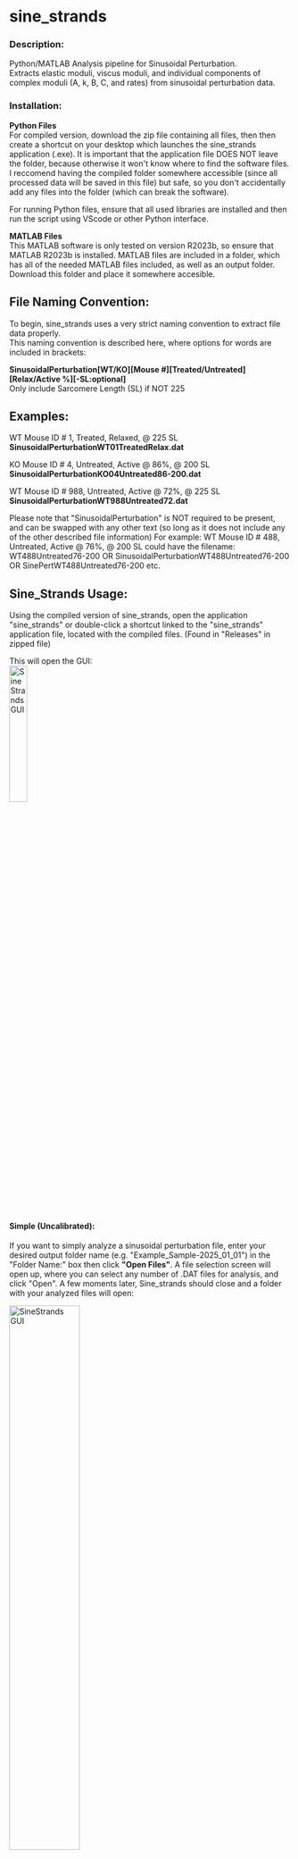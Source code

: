 # sine_strands 
### Description:
Python/MATLAB Analysis pipeline for Sinusoidal Perturbation.  
Extracts elastic moduli, viscus moduli, and individual components of complex moduli (A, k, B, C, and rates) from sinusoidal perturbation data.

### Installation:
**Python Files**  
For compiled version, download the zip file containing all files, then then create a shortcut on your desktop which launches the sine_strands application (.exe).
It is important that the application file DOES NOT leave the folder, because otherwise it won't know where to find the software files. I reccomend having the compiled folder somewhere accessible (since all processed data will be saved in this file) but safe, so you don't accidentally add any files into the folder (which can break the software). 

For running Python files, ensure that all used libraries are installed and then run the script using VScode or other Python interface.  

**MATLAB Files**  
This MATLAB software is only tested on version R2023b, so ensure that MATLAB R2023b is installed.
MATLAB files are included in a folder, which has all of the needed MATLAB files included, as well as an output folder. Download this folder and place it somewhere accesible. 

## File Naming Convention:  
To begin, sine_strands uses a very strict naming convention to extract file data properly.  
This naming convention is described here, where options for words are included in brackets:  

**SinusoidalPerturbation[WT/KO][Mouse #][Treated/Untreated][Relax/Active %][-SL:optional]**  
          Only include Sarcomere Length (SL) if NOT 225

Examples: 
--
WT Mouse ID # 1, Treated, Relaxed, @ 225 SL  
**SinusoidalPerturbationWT01TreatedRelax.dat**

KO Mouse ID # 4, Untreated, Active @ 86%, @ 200 SL  
**SinusoidalPerturbationKO04Untreated86-200.dat**

WT Mouse ID # 988, Untreated, Active @ 72%, @ 225 SL  
**SinusoidalPerturbationWT988Untreated72.dat**

Please note that "SinusoidalPerturbation" is NOT required to be present, and can be swapped with any other text (so long as it does not include any of the other described file information)
For example: 
WT Mouse ID # 488, Untreated, Active @ 76%, @ 200 SL
could have the filename:
WT488Untreated76-200 OR SinusoidalPerturbationWT488Untreated76-200 OR SinePertWT488Untreated76-200 etc.

## Sine_Strands Usage:  
Using the compiled version of sine_strands, open the application "sine_strands" or double-click a shortcut linked to the "sine_strands" application file, located with the compiled files. (Found in "Releases" in zipped file)

This will open the GUI:  
<img src="https://github.com/user-attachments/assets/e8a43ce0-8f8f-4cdf-87a7-07fd0a8db99c" alt="SineStrands GUI" style="width:25%; height:auto;">

#### Simple (Uncalibrated):  
If you want to simply analyze a sinusoidal perturbation file, enter your desired output folder name (e.g. "Example_Sample-2025_01_01") in the "Folder Name:" box then click **"Open Files"**.
A file selection screen will open up, where you can select any number of .DAT files for analysis, and click "Open". A few moments later, Sine_strands should close and a folder with your analyzed files will open:  
  
<img src="https://github.com/user-attachments/assets/d5c20fe4-ee67-4b24-b6b1-15ffe1fc96e0" alt="SineStrands GUI" style="width:50%; height:auto;">  
  

This folder contains a summary excel doc of all analyzed files (if multiple files were analyzed) elastic/viscous moduli:  
  
<img src="https://github.com/user-attachments/assets/de723bc5-3a31-4a3f-a3bf-b1962c93895f" style="width:60%; height:auto;">  

    

This file is used for the downstream analysis using MATLAB. To move onto the MATLAB anaysis portion, please continue to "MATLAB Analysis Usage"

The Sine_strands output folder also contains a folder with all individual files' in-depth analysis data as .csv files:  
  
<img src="https://github.com/user-attachments/assets/1416d01a-1d10-456e-8217-6ef3092e26e6" style="width:60%; height:auto;">  

Please note that the "Uncalibrated" Vm/Em columns are identical to the other Em/Vm columns in the above example. This is because a calibration file was not used for this analysis!

#### Calibrated:  
If you have a calibration file you'd like to use (which will subtract off any moduli, removing delay), you will need to first run the calibration file.
Therefore, follow the above instructions for "simple" analysis using the calibration DAT recording and save the in-depth .CSV file (2nd Spreadsheet shown above). The sine_strands program will ONLY accept this .CSV file for calibration, to prevent users from accidentally inputting the summary file (which is .xlsx) for calibration. Sine_strands REQUIRES the in-depth data to properly calibrate sinusoidal input data.  

**Note:** Unless you added some sizes, you should get a little error pop-up which tell you you're missing size measurements for your cell. This just means sine_strands couldn't find dimensions for your cell, which is good because calibration files should not be run on cells.  

After you have analyzed the calibration file, you will re-open Sinestrands and click "Select" underneath "Calibration File" in the GUI. This will open a file selection window, where you can navigate to the calibration file and select it, then hit "Open". (NOTE: You may get an error about "calibration file" not being found, please read the "IMPORTANT" section below)
The file navigation window should now close, and you'll be presented with an updated GUI, which lists the calibration name under "Calibration File:"  
**GUI Before selecting calibration file:**  
  
<img src="https://github.com/user-attachments/assets/e8a43ce0-8f8f-4cdf-87a7-07fd0a8db99c" alt="SineStrands GUI" style="width:25%; height:auto;">

**GUI After selecting calibration file:**  
  
<img src="https://github.com/user-attachments/assets/eb13cdf4-be19-47b7-b819-330708b6f379" alt="SineStrands GUI" style="width:25%; height:auto;">  

**IMPORTANT - FOR THE FIRST TIME ONLY:**  
This selected calibration file is now selected, but the program must be reset before the file can be used. Therefore, close out sine_strands and relaunch. Now when you relaunch sine_strands, you should have the calibration file displayed. Sine_strands will remember this calibration file, so long as it does not change locations.
  
Now you can follow the rest of the example above, where you'll put in a folder name and hit "Select Files", then select the files you'd like to analyze. **Please note that the calibrated file must have IDENTICAL frequency sweeps to the analyzed files.**  



Once you have your calibrated summary file, you can continue onto the MATLAB analysis!  
  

## MATLAB Analysis Usage:  

To preface this section, the MATLAB analysis requires more hands-on work with code files. BEWARE!! 👻  

1) Start by copying/moving your output summary file from Sine_strands "Data_Summary-ExampleName" into your folder containing the MATLAB files.
2) Open "analyze_Nyquist_plots" in MATLAB, which should give a view like this:
<br>

![image](https://github.com/user-attachments/assets/49a5319a-3f07-437a-b9cb-c5cb04935587)  

<br>
  
3) Change the input_dir text on line #7 between the single quote marks (') to the path of your MATLAB folder where this "analyze_Nyquist_plots" file is located.  (You only have to do this once, unless you move this whole folder!!)

4) Now, copy the name of your output file into the single quotes on line #10, changing filename to the name of your summary file from SineStrands (e.g. filename = 'Data_Summary-ExampleName.xlsx')
4a) BE SURE TO ADD ".xlsx" to the end of the filename!

5) Change "heart_sample" on line #18 to the mouse ID that you want to extract data from. The output from sinestrands always adds "Mouse" before the number, i.e. "Mouse04" or "Mouse988" would be the heart sample.

6) Change to the "EDITOR" tab at the top, if you're not already there, then click "Run". This should output a few graphs and then automatically stop.
<br>
   
![image](https://github.com/user-attachments/assets/dcde2bba-0add-4354-881d-c8f527e2c11a)  


<br>


8) For this sample, the output data will be created in the base folder, and the graphs will be saved to the "output" folder that is inside this folder.

**Output excel file is created in base folder, graphs are placed in "output" folder:**  
<br>


<img src="https://github.com/user-attachments/assets/313e1224-e0bf-4bf3-b53c-dac0d07d4187" style="width:50%; height:auto;">   

**Output data from MATLAB analysis:**  

![image](https://github.com/user-attachments/assets/901a64bb-12b2-41dd-ad28-f1a07e69e827)  


10)   To run the rest of the samples in the sinestrands file, move the output file to a new place (or it might get overwritten), then change "heart_sample" to the next mouse ID # and hit run again.


**Important:**  
For the next file you analyze, you only need to change the name of the summary file on line #10, provided that you've copied the summary file into the folder with the MATLAB files.


And that's it! From here, you can use the different curve fit metrics of the nyquest plot to describe how two tissues behave differently to mechancial forces.





